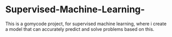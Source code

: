 # Supervised-Machine-Learning-
This is a gomycode project, for supervised machine learning, where i create a model that can accurately predict and solve problems based on this.

